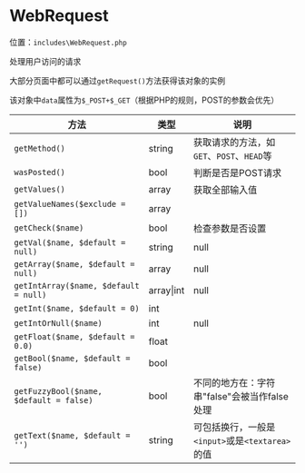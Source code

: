 # WebRequest

位置：`includes\WebRequest.php`

处理用户访问的请求

大部分页面中都可以通过`getRequest()`方法获得该对象的实例

该对象中`data`属性为`$_POST+$_GET`（根据PHP的规则，POST的参数会优先）

方法|类型|说明
-|-|-
`getMethod()`|string|获取请求的方法，如`GET`、`POST`、`HEAD`等
`wasPosted()`|bool|判断是否是POST请求
`getValues()`|array|获取全部输入值
`getValueNames($exclude = [])`|array|
`getCheck($name)`|bool|检查参数是否设置
`getVal($name, $default = null)`|string | null|
`getArray($name, $default = null)`|array | null|
`getIntArray($name, $default = null)`|array\|int | null|
`getInt($name, $default = 0)`|int|
`getIntOrNull($name)`|int | null|不存在时返回null
`getFloat($name, $default = 0.0)`|float|
`getBool($name, $default = false)`|bool|
`getFuzzyBool($name, $default = false)`|bool|不同的地方在：字符串"false"会被当作false处理
`getText($name, $default = '')`|string|可包括换行，一般是`<input>`或是`<textarea>`的值
